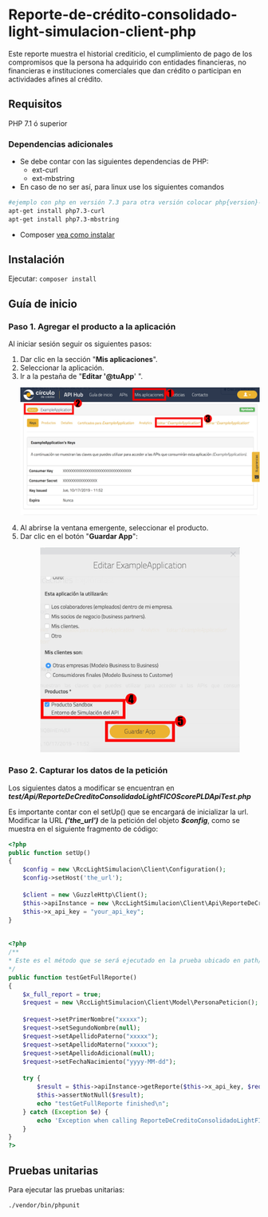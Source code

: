 # Reporte-de-crédito-consolidado-light-simulacion-client-php

Este reporte muestra el historial crediticio, el cumplimiento de pago de los compromisos que la persona ha adquirido con entidades financieras, no financieras e instituciones comerciales que dan crédito o participan en actividades afines al crédito.

## Requisitos

PHP 7.1 ó superior

### Dependencias adicionales
- Se debe contar con las siguientes dependencias de PHP:
    - ext-curl
    - ext-mbstring
- En caso de no ser así, para linux use los siguientes comandos

```sh
#ejemplo con php en versión 7.3 para otra versión colocar php{version}-curl
apt-get install php7.3-curl
apt-get install php7.3-mbstring
```
- Composer [vea como instalar][1]

## Instalación

Ejecutar: `composer install`

## Guía de inicio

### Paso 1. Agregar el producto a la aplicación

Al iniciar sesión seguir os siguientes pasos:

 1. Dar clic en la sección "**Mis aplicaciones**".
 2. Seleccionar la aplicación.
 3. Ir a la pestaña de "**Editar '@tuApp**' ".
    <p align="center">
      <img src="https://github.com/APIHub-CdC/imagenes-cdc/blob/master/edit_applications.jpg" width="900">
    </p>
 4. Al abrirse la ventana emergente, seleccionar el producto.
 5. Dar clic en el botón "**Guardar App**":
    <p align="center">
      <img src="https://github.com/APIHub-CdC/imagenes-cdc/blob/master/selected_product.jpg" width="400">
    </p>

### Paso 2. Capturar los datos de la petición

Los siguientes datos a modificar se encuentran en ***test/Api/ReporteDeCreditoConsolidadoLightFICOScorePLDApiTest.php***

Es importante contar con el setUp() que se encargará de inicializar la url. Modificar la URL ***('the_url')*** de la petición del objeto ***$config***, como se muestra en el siguiente fragmento de código:

```php
<?php
public function setUp()
{
    $config = new \RccLightSimulacion\Client\Configuration();
    $config->setHost('the_url');

    $client = new \GuzzleHttp\Client();
    $this->apiInstance = new \RccLightSimulacion\Client\Api\ReporteDeCreditoConsolidadoLightFICOScorePLDApi($client, $config);
    $this->x_api_key = "your_api_key";
}    
```
```php

<?php
/**
* Este es el método que se será ejecutado en la prueba ubicado en path/to/repository/test/Api/ReporteDeCreditoConsolidadoLightFICOScorePLDApiTest.php
*/
public function testGetFullReporte()
{
    $x_full_report = true;
    $request = new \RccLightSimulacion\Client\Model\PersonaPeticion();
    
    $request->setPrimerNombre("xxxxx");
    $request->setSegundoNombre(null);
    $request->setApellidoPaterno("xxxxx");
    $request->setApellidoMaterno("xxxxx");
    $request->setApellidoAdicional(null);
    $request->setFechaNacimiento("yyyy-MM-dd");

    try {
        $result = $this->apiInstance->getReporte($this->x_api_key, $request, $x_full_report);
        $this->assertNotNull($result);
        echo "testGetFullReporte finished\n";
    } catch (Exception $e) {
        echo 'Exception when calling ReporteDeCreditoConsolidadoLightFICOScorePLDApi->getReporte: ', $e->getMessage(), PHP_EOL;
    }
}
?>
```
## Pruebas unitarias

Para ejecutar las pruebas unitarias:

```sh
./vendor/bin/phpunit
```

[1]: https://getcomposer.org/doc/00-intro.md#installation-linux-unix-macos
